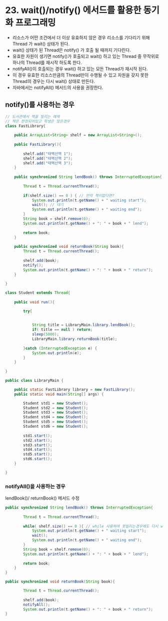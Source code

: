# 23. wait()/notify() 에서드를 활용한 동기화 프로그래밍
- 리소스가 어떤 조건에서 더 이상 유효하지 않은 경우 리소스를 기다리기 위해 Thread 가 wait() 상태가 된다.
- wait() 상태가 된 Thread은 notify() 가 호출 될 때까지 기다린다.
- 유효한 자원이 생기면 notify()가 호출되고 wait() 하고 있는 Thread 중 무작위로 하나의 Thread를 재시작 하도록 한다.
- notifyAll()이 호출되는 경우 wait() 하고 있는 모든 Thread가 재시작 된다.
- 이 경우 유효한 리소스만큼의 Thread만이 수행될 수 있고 자원을 갖지 못한 Thread의 경우는 다시 wait() 상태로 만든다.
- 자바에서는 notifyAll() 메서드의 사용을 권장한다.
    
## notify()를 사용하는 경우
```java
// 도서관에서 책을 빌리는 예제
// 책은 한정되어있고 학생은 많은경우
class FastLibrary{
	
	public ArrayList<String> shelf = new ArrayList<String>();
	
	public FastLibrary(){
		
		shelf.add("태백산맥 1");
		shelf.add("태백산맥 2");
		shelf.add("태백산맥 3");
	}
	
	public synchronized String lendBook() throws InterruptedException{
		
		Thread t = Thread.currentThread();
		
		if(shelf.size() == 0 ) { // 만약 책이없다면?
			System.out.println(t.getName() + " waiting start");
			wait(); // 대기
			System.out.println(t.getName() + " waiting end");
		}
		String book = shelf.remove(0);
		System.out.println(t.getName() + ": " + book + " lend");
	
		return book;
	}
	
	public synchronized void returnBook(String book){
		Thread t = Thread.currentThread();
		
		shelf.add(book);
		notify();
		System.out.println(t.getName() + ": " + book + " return");
	}
	
}

class Student extends Thread{
	
	public void run(){

		try{
				
			
			String title = LibraryMain.library.lendBook();
			if( title == null ) return;
			sleep(5000);
			LibraryMain.library.returnBook(title);
			
		}catch (InterruptedException e) {
			System.out.println(e);
		}
	}
	
}

public class LibraryMain {

	public static FastLibrary library = new FastLibrary(); 
	public static void main(String[] args) {

		Student std1 = new Student();
		Student std2 = new Student();
		Student std3 = new Student();
		Student std4 = new Student();
		Student std5 = new Student();
		Student std6 = new Student();
		
		std1.start();
		std2.start();
		std3.start();
		std4.start();
		std5.start();
		std6.start();
	}

}
```

### notifyAll()을 사용하는 경우

lendBook()/ returnBook() 메서드 수정
```java
public synchronized String lendBook() throws InterruptedException{
		
		Thread t = Thread.currentThread();
		
		while( shelf.size() == 0 ){ // while 사용하여 못빌리는경우에도 다시 wait을 수행하도록 함
			System.out.println(t.getName() + " waiting start");
			wait();
			System.out.println(t.getName() + " waiting end");
		}
		String book = shelf.remove(0);
		System.out.println(t.getName() + ": " + book + " lend");
		
		return book;
	}
}

public synchronized void returnBook(String book){

		Thread t = Thread.currentThread();
		
		shelf.add(book);
		notifyAll();
		System.out.println(t.getName() + ": " + book + " return");
}
```
